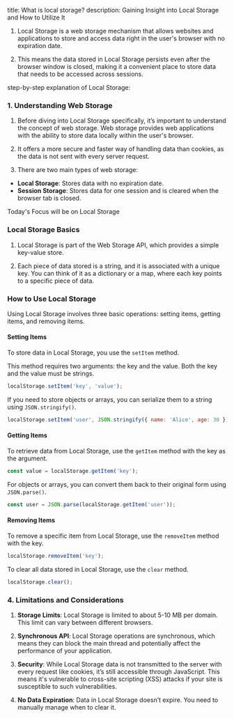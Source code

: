 
title: What is local storage?
description: Gaining Insight into Local Storage and How to Utilize It



1. Local Storage is a web storage mechanism that allows websites and applications to store and access data right in the user's browser with no expiration date. 

2. This means the data stored in Local Storage persists even after the browser window is closed, making it a convenient place to store data that needs to be accessed across sessions. 


step-by-step explanation of Local Storage:

### 1. Understanding Web Storage

1. Before diving into Local Storage specifically, it’s important to understand the concept of web storage. Web storage provides web applications with the ability to store data locally within the user's browser. 

2. It offers a more secure and faster way of handling data than cookies, as the data is not sent with every server request. 

3. There are two main types of web storage:

- **Local Storage**: Stores data with no expiration date.
- **Session Storage**: Stores data for one session and is cleared when the browser tab is closed.

Today's Focus will be on Local Storage

### Local Storage Basics

1. Local Storage is part of the Web Storage API, which provides a simple key-value store. 

2. Each piece of data stored is a string, and it is associated with a unique key. You can think of it as a dictionary or a map, where each key points to a specific piece of data.

### How to Use Local Storage

Using Local Storage involves three basic operations: setting items, getting items, and removing items.

#### Setting Items

To store data in Local Storage, you use the `setItem` method. 

This method requires two arguments: the key and the value. Both the key and the value must be strings.

```javascript
localStorage.setItem('key', 'value');
```

If you need to store objects or arrays, you can serialize them to a string using `JSON.stringify()`.

```javascript
localStorage.setItem('user', JSON.stringify({ name: 'Alice', age: 30 }));
```

#### Getting Items

To retrieve data from Local Storage, use the `getItem` method with the key as the argument.

```javascript
const value = localStorage.getItem('key');
```

For objects or arrays, you can convert them back to their original form using `JSON.parse()`.

```javascript
const user = JSON.parse(localStorage.getItem('user'));
```

#### Removing Items

To remove a specific item from Local Storage, use the `removeItem` method with the key.

```javascript
localStorage.removeItem('key');
```

To clear all data stored in Local Storage, use the `clear` method.

```javascript
localStorage.clear();
```

### 4. Limitations and Considerations

1. **Storage Limits**: Local Storage is limited to about 5-10 MB per domain. This limit can vary between different browsers.

2. **Synchronous API**: Local Storage operations are synchronous, which means they can block the main thread and potentially affect the performance of your application.

3. **Security**: While Local Storage data is not transmitted to the server with every request like cookies, it’s still accessible through JavaScript. This means it's vulnerable to cross-site scripting (XSS) attacks if your site is susceptible to such vulnerabilities.

4. **No Data Expiration**: Data in Local Storage doesn’t expire. You need to manually manage when to clear it.
